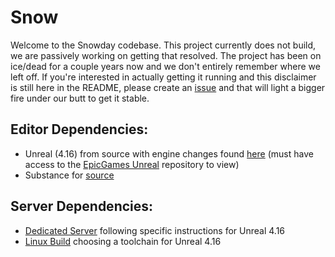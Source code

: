 # Snow

Welcome to the Snowday codebase. This project currently does not build, we are passively working on getting that resolved. The project has been on ice/dead for a couple years now and we don't entirely remember where we left off. If you're interested in actually getting it running and this disclaimer is still here in the README, please create an [issue](https://github.com/Dr-Jerm/Snow/issues/new) and that will light a bigger fire under our butt to get it stable.

## Editor Dependencies:
* Unreal (4.16) from source with engine changes found [here](https://github.com/Dr-Jerm/UnrealEngine) (must have access to the [EpicGames Unreal](https://github.com/EpicGames/UnrealEngine) repository to view)
* Substance for [source](https://forum.allegorithmic.com/index.php/topic,17521.msg73868/highlight,substance+plugin+4.16.html#msg73868)

## Server Dependencies:

* [Dedicated Server](https://wiki.unrealengine.com/Dedicated_Server_Guide_(Windows_%26_Linux)) following specific instructions for Unreal 4.16
* [Linux Build](https://wiki.unrealengine.com/Compiling_For_Linux) choosing a toolchain for Unreal 4.16

